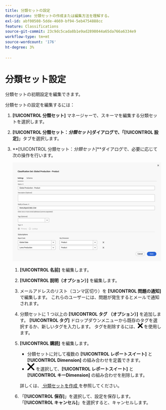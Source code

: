 ```yaml
---
title: 分類セットの設定
description: 分類セットの作成または編集方法を理解する。
exl-id: abf00508-5dde-4669-bf94-5eb4754888cc
feature: Classifications
source-git-commit: 23c9dc5cada8b1e9ad2898044a65da766a6334e9
workflow-type: tm+mt
source-wordcount: '176'
ht-degree: 3%

---
```


# 分類セット設定

分類セットの初期設定を編集できます。

分類セットの設定を編集するには：

1. **[!UICONTROL 分類セット]** マネージャーで、スキーマを編集する分類セットを選択します。
1. **[!UICONTROL 分類セット：_分類セット_]**ダイアログで、「**[!UICONTROL 設定]**」タブを選択します。

1. **[!UICONTROL 分類セット：_分類セット_]**ダイアログで、必要に応じて次の操作を行います。

   ![ 分類セット – 設定 ](assets/classification-sets-settings.png)

   1. **[!UICONTROL 名前]** を編集します。
   1. **[!UICONTROL 説明（オプション）]** を編集します。
   1. メールアドレスのリスト（コンマ区切り）を **[!UICONTROL 問題の通知]** で編集します。 これらのユーザーには、問題が発生するとメールで通知されます。
   1. 分類セットに 1 つ以上の **[!UICONTROL タグ （オプション）]** を追加します。 **[!UICONTROL タグ]** ドロップダウンメニューから既存のタグを選択するか、新しいタグを入力します。 タグを削除するには、![CrossSize100](/help/assets/icons/CrossSize100.svg) を使用します。
   1. **[!UICONTROL 購読]** を編集します。
      * 分類セットに対して複数の **[!UICONTROL レポートスイート]** と **[!UICONTROL Dimension]** の組み合わせを定義できます。
      * ![CrossSize400](/help/assets/icons/CrossSize400.svg) を選択して、**[!UICONTROL レポートスイート]** と **[!UICONTROL キーDimension]** の組み合わせを削除します。

      詳しくは、[ 分類セットを作成 ](create.md) を参照してください。

   1. 「**[!UICONTROL 保存]**」を選択して、設定を保存します。 「**[!UICONTROL キャンセル]**」を選択すると、キャンセルします。


<!--

Configure a classification set's settings.

**[!UICONTROL Components]** > **[!UICONTROL Classification sets]** > **[!UICONTROL Sets]** > Click the desired classification set name > **[!UICONTROL Settings]**

![classification set settings](../../assets/classification-set-settings.png)

The following fields are available in this tab:

* **[!UICONTROL Name]**: The classification set name.
* **[!UICONTROL Description]**: The description for the classification set.
* **[!UICONTROL Notify of issues]**: A comma-delimited list of email addresses that are notified of issues with this classification set.
* **[!UICONTROL Tags]**: Add one or more tags to the selected classification set. Tags allow you to organize or group classification sets so that it is easier to locate them in the future.
* **[!UICONTROL Type]**: The type of classification between [!UICONTROL Primary] and [!UICONTROL Lookup]. Primary classifications are typically used. You cannot alter a classification set's type after it is created.
* **[!UICONTROL Subscriptions]**: The report suite and dimension combinations that the classification set applies to.

-->